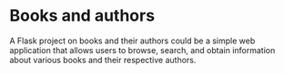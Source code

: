 # Books and authors

A Flask project on books and their authors could be a simple web application that allows users to browse, search, and obtain information about various books and their respective authors.
